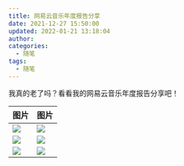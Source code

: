 ```yaml
---
title: 网易云音乐年度报告分享
date: 2021-12-27 15:50:00
updated: 2022-01-21 13:18:04
author: 
categories: 
  - 随笔
tags: 
  - 随笔
---
```



我真的老了吗？看看我的网易云音乐年度报告分享吧！

<!-- more -->

|图片|图片|
|---|---|
|![](https://img.zburu.com/i/2022/01/05/e4a09e27ce03402b785f6146b3e7bd4c.png)|![](https://img.zburu.com/i/2022/01/05/edab7be18b8a86446eecca5ba12cc957.png)|
|![](https://img.zburu.com/i/2022/01/05/4874723c4b9c811e5381a24fac83858e.png)|![](https://img.zburu.com/i/2022/01/05/bd5919404434a112f160995e65a78a3f.png)|
|![](https://img.zburu.com/i/2022/01/05/d1b4762890c69025fce02bd713623577.png)|![](https://img.zburu.com/i/2022/01/05/8bc61618b976b4c0a2498897ab4ac519.png)|
